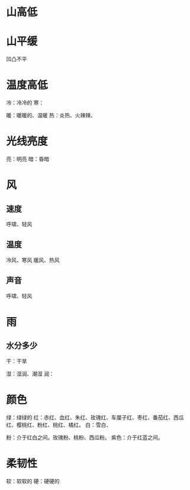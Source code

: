 # 山高低

# 山平缓
凹凸不平

# 温度高低
冷：冷冷的
寒：

暖：暖暖的、温暖
热：炎热、火辣辣、

# 光线亮度
亮：明亮
暗：昏暗

# 风
## 速度
呼啸、轻风

## 温度
冷风、寒风
暖风、热风

## 声音
呼啸、轻风

# 雨
## 水分多少
干：干旱

湿：湿润、潮湿
润：






# 颜色
绿：绿绿的
红：赤红、血红、朱红、玫瑰红、车厘子红、枣红、番茄红、西瓜红、樱桃红、粉红、桃红、橘红。
白：雪白、

粉：介于红白之间。玫瑰粉、桃粉、西瓜粉。
紫色：介于红蓝之间。

# 柔韧性
软：软软的
硬：硬硬的

